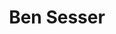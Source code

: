 ---
layout: post
title: Ben Sesser
school: NYU
major: Major?
image: https://static.squarespace.com/static/50354720c4aa2d2d3150d3d8/t/5036587be4b09af678eeefe2/1345738877633/?format=300w
position: ??
positionURL: http://www.techatnyu.org/position
now: G Street Media
nowURL: http://www.google.com
twitter: 
email: t@NYU email?
graduate: 2014
weight: 11
---